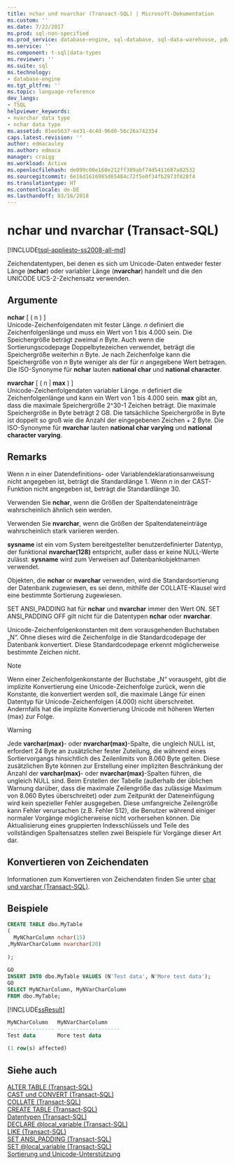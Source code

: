 ```yaml
---
title: nchar und nvarchar (Transact-SQL) | Microsoft-Dokumentation
ms.custom: ''
ms.date: 7/22/2017
ms.prod: sql-non-specified
ms.prod_service: database-engine, sql-database, sql-data-warehouse, pdw
ms.service: ''
ms.component: t-sql|data-types
ms.reviewer: ''
ms.suite: sql
ms.technology:
- database-engine
ms.tgt_pltfrm: ''
ms.topic: language-reference
dev_langs:
- TSQL
helpviewer_keywords:
- nvarchar data type
- nchar data type
ms.assetid: 81ee5637-ee31-4c4d-96d0-56c26a742354
caps.latest.revision: ''
author: edmacauley
ms.author: edmaca
manager: craigg
ms.workload: Active
ms.openlocfilehash: de099c00e160e212ff309abf74d5411687a82532
ms.sourcegitcommit: 6e16d1616985d65484c72f5e0f34fb2973f828f4
ms.translationtype: HT
ms.contentlocale: de-DE
ms.lasthandoff: 03/16/2018
---
```

# <a name="nchar-and-nvarchar-transact-sql"></a>nchar und nvarchar (Transact-SQL)
[!INCLUDE[tsql-appliesto-ss2008-all-md](../../includes/tsql-appliesto-ss2008-all-md.md)]

Zeichendatentypen, bei denen es sich um Unicode-Daten entweder fester Länge (**nchar**) oder variabler Länge (**nvarchar**) handelt und die den UNICODE UCS-2-Zeichensatz verwenden.
  
## <a name="arguments"></a>Argumente  
**nchar** [ ( n ) ]  
Unicode-Zeichenfolgendaten mit fester Länge. *n* definiert die Zeichenfolgenlänge und muss ein Wert von 1 bis 4.000 sein. Die Speichergröße beträgt zweimal *n* Byte. Auch wenn die Sortierungscodepage Doppelbytezeichen verwendet, beträgt die Speichergröße weiterhin *n* Byte. Je nach Zeichenfolge kann die Speichergröße von *n* Byte weniger als der für *n* angegebene Wert betragen. Die ISO-Synonyme für **nchar** lauten **national char** und **national character**.
  
**nvarchar** [ ( n | **max** ) ]  
Unicode-Zeichenfolgendaten variabler Länge. *n* definiert die Zeichenfolgenlänge und kann ein Wert von 1 bis 4.000 sein. **max** gibt an, dass die maximale Speichergröße 2^30-1 Zeichen beträgt.  Die maximale Speichergröße in Byte beträgt 2 GB. Die tatsächliche Speichergröße in Byte ist doppelt so groß wie die Anzahl der eingegebenen Zeichen + 2 Byte. Die ISO-Synonyme für **nvarchar** lauten **national char varying** und **national character varying**.
  
## <a name="remarks"></a>Remarks  
Wenn *n* in einer Datendefinitions- oder Variablendeklarationsanweisung nicht angegeben ist, beträgt die Standardlänge 1. Wenn *n* in der CAST-Funktion nicht angegeben ist, beträgt die Standardlänge 30.
  
Verwenden Sie **nchar**, wenn die Größen der Spaltendateneinträge wahrscheinlich ähnlich sein werden.
  
Verwenden Sie **nvarchar**, wenn die Größen der Spaltendateneinträge wahrscheinlich stark variieren werden.
  
**sysname** ist ein vom System bereitgestellter benutzerdefinierter Datentyp, der funktional **nvarchar(128)** entspricht, außer dass er keine NULL-Werte zulässt. **sysname** wird zum Verweisen auf Datenbankobjektnamen verwendet.
  
Objekten, die **nchar** or **nvarchar** verwenden, wird die Standardsortierung der Datenbank zugewiesen, es sei denn, mithilfe der COLLATE-Klausel wird eine bestimmte Sortierung zugewiesen.
  
SET ANSI_PADDING hat für **nchar** und **nvarchar** immer den Wert ON. SET ANSI_PADDING OFF gilt nicht für die Datentypen **nchar** oder **nvarchar**.
  
Unicode-Zeichenfolgenkonstanten mit dem vorausgehenden Buchstaben „N“. Ohne dieses wird die Zeichenfolge in die Standardcodepage der Datenbank konvertiert. Diese Standardcodepage erkennt möglicherweise bestimmte Zeichen nicht.
 
> [!NOTE]  
>  Wenn einer Zeichenfolgenkonstante der Buchstabe „N“ vorausgeht, gibt die implizite Konvertierung eine Unicode-Zeichenfolge zurück, wenn die Konstante, die konvertiert werden soll, die maximale Länge für einen Datentyp für Unicode-Zeichenfolgen (4.000) nicht überschreitet. Andernfalls hat die implizite Konvertierung Unicode mit höheren Werten (max) zur Folge.
  
> [!WARNING]  
>  Jede **varchar(max)**- oder **nvarchar(max)**-Spalte, die ungleich NULL ist, erfordert 24 Byte an zusätzlicher fester Zuteilung, die während eines Sortiervorgangs hinsichtlich des Zeilenlimits von 8.060 Byte gelten. Diese zusätzlichen Byte können zur Erstellung einer impliziten Beschränkung der Anzahl der **varchar(max)**- oder **nvarchar(max)**-Spalten führen, die ungleich NULL sind. Beim Erstellen der Tabelle (außerhalb der üblichen Warnung darüber, dass die maximale Zeilengröße das zulässige Maximum von 8.060 Bytes überschreitet) oder zum Zeitpunkt der Dateneinfügung wird kein spezieller Fehler ausgegeben. Diese umfangreiche Zeilengröße kann Fehler verursachen (z.B. Fehler 512), die Benutzer während einiger normaler Vorgänge möglicherweise nicht vorhersehen können.  Die Aktualisierung eines gruppierten Indexschlüssels und Teile des vollständigen Spaltensatzes stellen zwei Beispiele für Vorgänge dieser Art dar.
  
## <a name="converting-character-data"></a>Konvertieren von Zeichendaten  
Informationen zum Konvertieren von Zeichendaten finden Sie unter [char und varchar &#40;Transact-SQL&#41;](../../t-sql/data-types/char-and-varchar-transact-sql.md).
  
## <a name="examples"></a>Beispiele  
  
```sql
CREATE TABLE dbo.MyTable  
(  
  MyNCharColumn nchar(15)  
,MyNVarCharColumn nvarchar(20)
  
);  
  
GO  
INSERT INTO dbo.MyTable VALUES (N'Test data', N'More test data');  
GO  
SELECT MyNCharColumn, MyNVarCharColumn  
FROM dbo.MyTable;  
```  
  
[!INCLUDE[ssResult](../../includes/ssresult-md.md)]
  
```sql
MyNCharColumn   MyNVarCharColumn  
--------------- --------------------  
Test data       More test data  
  
(1 row(s) affected)  
```  
  
## <a name="see-also"></a>Siehe auch
[ALTER TABLE &#40;Transact-SQL&#41;](../../t-sql/statements/alter-table-transact-sql.md)  
[CAST und CONVERT &#40;Transact-SQL&#41;](../../t-sql/functions/cast-and-convert-transact-sql.md)  
[COLLATE &#40;Transact-SQL&#41;](http://msdn.microsoft.com/library/4ba6b7d8-114a-4f4e-bb38-fe5697add4e9)  
[CREATE TABLE &#40;Transact-SQL&#41;](../../t-sql/statements/create-table-transact-sql.md)  
[Datentypen &#40;Transact-SQL&#41;](../../t-sql/data-types/data-types-transact-sql.md)  
[DECLARE @local_variable &#40;Transact-SQL&#41;](../../t-sql/language-elements/declare-local-variable-transact-sql.md)  
[LIKE &#40;Transact-SQL&#41;](../../t-sql/language-elements/like-transact-sql.md)  
[SET ANSI_PADDING &#40;Transact-SQL&#41;](../../t-sql/statements/set-ansi-padding-transact-sql.md)  
[SET @local_variable &#40;Transact-SQL&#41;](../../t-sql/language-elements/set-local-variable-transact-sql.md)  
[Sortierung und Unicode-Unterstützung](../../relational-databases/collations/collation-and-unicode-support.md)
  
  

